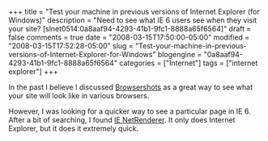 +++
title = "Test your machine in previous versions of Internet Explorer (for Windows)"
description = "Need to see what IE 6 users see when they visit your site? [slnet0514:0a8aaf94-4293-41b1-9fc1-8888a65f6564]"
draft = false
comments = true
date = "2008-03-15T17:50:00-05:00"
modified = "2008-03-15T17:52:28-05:00"
slug = "Test-your-machine-in-previous-versions-of-Internet-Explorer-for-Windows"
blogengine = "0a8aaf94-4293-41b1-9fc1-8888a65f6564"
categories = ["Internet"]
tags = ["internet explorer"]
+++

<p>
In the past I believe I discussed <a rel="nofollow" href="http://browsershots.org/" target="_blank">Browsershots</a> as a great way to see what your site will look like in various browsers. 
</p>
<p>
However, I was looking for a quicker way to see a particular page in IE 6. After a bit of searching, I found <a rel="nofollow" href="http://ipinfo.info/netrenderer/index.php" target="_blank">IE NetRenderer</a>. It only does Internet Explorer, but it does it extremely quick. 
</p>

